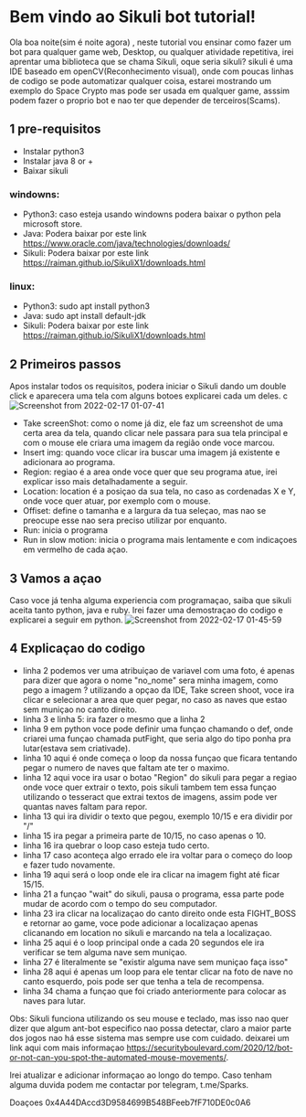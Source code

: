 # Bem vindo ao Sikuli bot tutorial!

Ola boa noite(sim é noite agora) , neste tutorial vou ensinar como fazer um bot para qualquer game web, Desktop, ou qualquer atividade repetitiva, irei aprentar uma biblioteca que se chama Sikuli, oque seria sikuli?
sikuli é uma IDE baseado em openCV(Reconhecimento visual), onde com poucas linhas de codigo se pode automatizar qualquer coisa, estarei mostrando um exemplo do Space Crypto mas pode ser usada em qualquer game, asssim podem fazer o proprio bot e nao ter que depender de terceiros(Scams).


## 1 pre-requisitos

 - Instalar python3
 - Instalar java 8 or +
 - Baixar sikuli

### windowns:

 - Python3: caso esteja usando windowns podera baixar o python pela microsoft
   store.
 - Java: Podera baixar por este link https://www.oracle.com/java/technologies/downloads/
 - Sikuli: Podera baixar por este link https://raiman.github.io/SikuliX1/downloads.html
### linux:
 - Python3: sudo apt install python3
 - Java: sudo apt install default-jdk
 - Sikuli:  Podera baixar por este link https://raiman.github.io/SikuliX1/downloads.html
 
 ## 2 Primeiros passos
 Apos instalar todos os requisitos, podera iniciar o Sikuli dando um double click e aparecera 
 uma tela com alguns botoes explicarei cada um deles.
 c![Screenshot from 2022-02-17 01-07-41](https://user-images.githubusercontent.com/99849522/154388220-dfffb9c7-eea7-404e-afce-283329691901.png)
 - Take screenShot: como o nome já diz, ele faz um screenshot de uma certa area da tela, quando clicar nele passara para sua tela principal e com o mouse ele criara uma imagem da região onde voce marcou.
 - Insert img: quando voce clicar ira buscar uma imagem já existente e adicionara ao programa.
 - Region: regiao é a area onde voce quer que seu programa atue, irei explicar isso mais detalhadamente a seguir.
 - Location: location é a posiçao da sua tela, no caso as cordenadas X e Y, onde voce quer atuar, por exemplo com o mouse.
 - Offiset: define o tamanha e a largura da tua seleçao, mas nao se preocupe esse nao sera preciso utilizar por enquanto.
 - Run: inicia o programa
 - Run in slow motion: inicia o programa mais lentamente e com indicaçoes em vermelho de cada açao.
 ## 3 Vamos a açao
 Caso voce já tenha alguma experiencia com programaçao, saiba que sikuli aceita tanto python, java e ruby.
 Irei fazer uma demostraçao do codigo e explicarei a seguir em python.
  ![Screenshot from 2022-02-17 01-45-59](https://user-images.githubusercontent.com/99849522/154388631-d99582f5-121e-4bf4-a0f0-23e2f09188c7.png)
## 4 Explicaçao do codigo
- linha 2 podemos ver uma atribuiçao de variavel com uma foto, é apenas para dizer que agora o nome "no_nome" sera minha imagem, como pego a imagem ? 
utilizando a opçao da IDE, Take screen shoot, voce ira clicar e selecionar a area que quer pegar, no caso as naves que estao sem muniçao no canto direito.
- linha 3 e linha 5: ira fazer o mesmo que a linha 2
- linha 9 em python voce pode definir uma funçao chamando o def, onde criarei uma funçao chamada putFight, que seria algo do tipo ponha pra lutar(estava sem criativade).
- linha 10 aqui é onde começa o loop da nossa funçao que ficara tentando pegar o numero de naves que faltam ate ter o maximo.
- linha 12 aqui voce ira usar o botao "Region" do sikuli para pegar a regiao onde voce quer extrair o texto, pois sikuli tambem tem essa funçao utilizando o tesseract que extrai textos de imagens, assim pode ver quantas naves faltam para repor.
- linha 13 qui ira dividir o texto que pegou, exemplo 10/15 e era dividir por "/"
- linha 15 ira pegar a primeira parte de 10/15, no caso apenas o 10.
- linha 16 ira quebrar o loop caso esteja tudo certo.
- linha 17 caso aconteça algo errado ele ira voltar para o começo do loop e fazer tudo novamente.
- linha 19 aqui será o loop onde ele ira clicar na imagem fight até ficar 15/15.
- linha 21 a funçao "wait" do sikuli, pausa o programa, essa parte pode mudar de acordo com o tempo do seu computador.
- linha 23 ira clicar na localizaçao do canto direito onde esta FIGHT_BOSS e retornar ao game, voce pode adicionar a localizaçao apenas clicanando em location no sikuli e marcando na tela a localizaçao.
- linha 25 aqui é o loop principal onde a cada 20 segundos ele ira verificar se tem alguma nave sem muniçao.
- linha 27 é literalmente se "existir alguma nave sem muniçao faça isso"
- linha 28 aqui é apenas um loop para ele tentar clicar na foto de nave no canto esquerdo, pois pode ser que tenha a tela de recompensa.
- linha 34 chama a funçao que foi criado anteriormente para colocar as naves para lutar.

Obs:
Sikuli funciona utilizando os seu mouse e teclado, mas isso nao quer dizer que algum ant-bot especifico nao possa detectar, claro a maior parte dos jogos nao há esse sistema mas sempre use com cuidado.
deixarei um link aqui com mais informaçao https://securityboulevard.com/2020/12/bot-or-not-can-you-spot-the-automated-mouse-movements/.

Irei atualizar e adicionar informaçao ao longo do tempo.
Caso tenham alguma duvida podem me contactar por telegram, t.me/Sparks.

Doaçoes 0x4A44DAccd3D9584699B548BFeeb7fF710DE0c0A6
  
